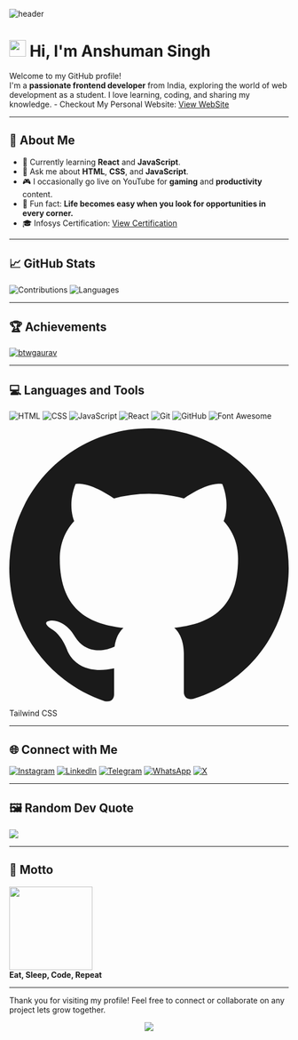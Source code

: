 ![header](https://capsule-render.vercel.app/api?type=waving&color=8534f7&height=180&section=header&text=welcome&fontSize=90&fontColor=fff&&fontAlignY=35&desc=To_My%20github%20profile&descSize=20&descAlign=70)

# <img src = "https://raw.githubusercontent.com/MartinHeinz/MartinHeinz/master/wave.gif" width = 30px> Hi, I'm Anshuman Singh

Welcome to my GitHub profile!  
I'm a **passionate frontend developer** from India, exploring the world of web development as a student. I love learning, coding, and sharing my knowledge. - Checkout My Personal Website: [View WebSite](https://salvatorbygaurav.netlify.app/)

---

## 🌟 About Me

- 🔭 Currently learning **React** and **JavaScript**.
- 💬 Ask me about **HTML**, **CSS**, and **JavaScript**.
- 🎮 I occasionally go live on YouTube for **gaming** and **productivity** content.
- 🌟 Fun fact: **Life becomes easy when you look for opportunities in every corner.**
- 🎓 Infosys Certification: [View Certification](https://shorturl.at/cvKCI)

---

## 📈 GitHub Stats

![Contributions](https://github-readme-streak-stats.herokuapp.com/?user=btwGaurav&theme=dark&count_private=true)
![Languages](https://github-readme-stats.vercel.app/api/top-langs/?username=btwGaurav&layout=compact&theme=dark)

---

## 🏆 Achievements

<p align="left"> <a href="https://github.com/ryo-ma/github-profile-trophy"><img src="https://github-profile-trophy.vercel.app/?username=btwgaurav" alt="btwgaurav" /></a> </p>

---

## 💻 Languages and Tools

![HTML](https://img.shields.io/badge/-HTML5-E34F26?logo=html5&logoColor=white&style=for-the-badge)
![CSS](https://img.shields.io/badge/-CSS3-1572B6?logo=css3&logoColor=white&style=for-the-badge)
![JavaScript](https://img.shields.io/badge/-JavaScript-F7DF1E?logo=javascript&logoColor=black&style=for-the-badge)
![React](https://img.shields.io/badge/-React-61DAFB?logo=react&logoColor=black&style=for-the-badge)
![Git](https://img.shields.io/badge/-Git-F05032?logo=git&logoColor=white&style=for-the-badge)
![GitHub](https://img.shields.io/badge/-GitHub-181717?logo=github&logoColor=white&style=for-the-badge)
![Font Awesome](https://img.shields.io/badge/-Font%20Awesome-528DD7?logo=font-awesome&logoColor=white&style=for-the-badge)
<div class="inline-flex items-center px-3 py-1 text-sm font-medium text-white bg-gray-800 rounded-full">
  <svg xmlns="http://www.w3.org/2000/svg" class="w-4 h-4 mr-2" viewBox="0 0 24 24" fill="currentColor">
    <path d="M12 0C5.373 0 0 5.373 0 12c0 5.303 3.438 9.8 8.207 11.387.6.111.793-.26.793-.578v-2.234c-3.338.724-4.042-1.611-4.042-1.611-.546-1.387-1.333-1.757-1.333-1.757-1.089-.744.083-.729.083-.729 1.205.084 1.839 1.236 1.839 1.236 1.07 1.834 2.809 1.304 3.495.996.108-.775.418-1.305.762-1.605-2.665-.303-5.467-1.332-5.467-5.93 0-1.31.468-2.382 1.235-3.221-.123-.303-.535-1.524.117-3.176 0 0 1.008-.322 3.3 1.231a11.508 11.508 0 0 1 3.006-.404c1.02.005 2.047.137 3.006.404 2.29-1.553 3.296-1.231 3.296-1.231.654 1.652.242 2.873.119 3.176.77.839 1.234 1.911 1.234 3.221 0 4.61-2.807 5.624-5.479 5.92.43.371.823 1.102.823 2.222v3.293c0 .32.192.694.801.577C20.565 21.796 24 17.298 24 12 24 5.373 18.627 0 12 0z" />
  </svg>
  Tailwind CSS
</div>


---

## 🌐 Connect with Me

[![Instagram](https://img.shields.io/badge/Instagram-E4405F?logo=instagram&logoColor=white&style=for-the-badge)](https://www.instagram.com/_btw_gaurav)
[![LinkedIn](https://img.shields.io/badge/LinkedIn-0A66C2?logo=linkedin&logoColor=white&style=for-the-badge)](https://www.linkedin.com/in/gaurav-singh-941271339/)
[![Telegram](https://img.shields.io/badge/Telegram-26A5E4?logo=telegram&logoColor=white&style=for-the-badge)](https://t.me/+919755506362)
[![WhatsApp](https://img.shields.io/badge/WhatsApp-25D366?logo=whatsapp&logoColor=white&style=for-the-badge)](https://wa.me/9755506362)
[![X](https://img.shields.io/badge/X-YourHandle-000000?style=flat&logo=x&logoColor=white)](https://x.com/btw__Gaurav)

---

## 🖼️ Random Dev Quote

![](https://quotes-github-readme.vercel.app/api?type=horizontal&theme=radical)

---

## 🌟 Motto
<img src="https://user-images.githubusercontent.com/74038190/229223263-cf2e4b07-2615-4f87-9c38-e37600f8381a.gif" width="150px"> <br>
**Eat, Sleep, Code, Repeat**



---

Thank you for visiting my profile! Feel free to connect or collaborate on any project lets grow together.

<p align="center">
  <img src="https://capsule-render.vercel.app/api?type=waving&color=gradient&height=85&section=footer"/>
</p>

